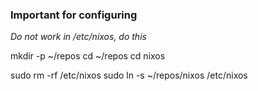 ### Important for configuring

*Do not work in /etc/nixos, do this*

mkdir -p ~/repos
cd ~/repos
cd nixos

sudo rm -rf /etc/nixos
sudo ln -s ~/repos/nixos /etc/nixos
